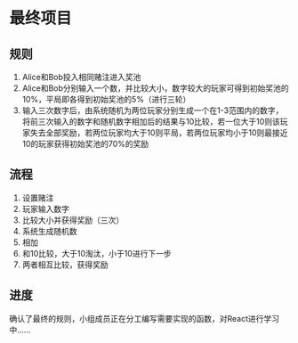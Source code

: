 # 最终项目

## 规则

1. Alice和Bob投入相同赌注进入奖池
2. Alice和Bob分别输入一个数，并比较大小，数字较大的玩家可得到初始奖池的10%，平局即各得到初始奖池的5%（进行三轮）
3. 输入三次数字后，由系统随机为两位玩家分别生成一个在1-3范围内的数字，将前三次输入的数字和随机数字相加后的结果与10比较，若一位大于10则该玩家失去全部奖励，若两位玩家均大于10则平局，若两位玩家均小于10则最接近10的玩家获得初始奖池的70%的奖励



## 流程

1. 设置赌注
2. 玩家输入数字
3. 比较大小并获得奖励（三次）
4. 系统生成随机数
5. 相加
6. 和10比较，大于10淘汰，小于10进行下一步
7. 两者相互比较，获得奖励



## 进度

确认了最终的规则，小组成员正在分工编写需要实现的函数，对React进行学习中......